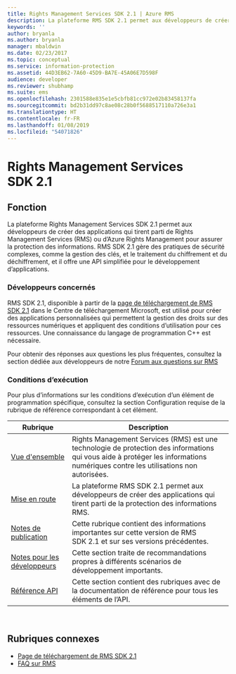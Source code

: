 ```yaml
---
title: Rights Management Services SDK 2.1 | Azure RMS
description: La plateforme RMS SDK 2.1 permet aux développeurs de créer des applications qui tirent parti de RMS ou d’Azure RMS pour assurer la protection des informations.
keywords: ''
author: bryanla
ms.author: bryanla
manager: mbaldwin
ms.date: 02/23/2017
ms.topic: conceptual
ms.service: information-protection
ms.assetid: 44D3EB62-7A60-45D9-BA7E-45A06E7D598F
audience: developer
ms.reviewer: shubhamp
ms.suite: ems
ms.openlocfilehash: 2301588e835e1e5cbfb81cc972e02b83458137fa
ms.sourcegitcommit: bd2b31dd97c8ae08c28b0f5688517110a726e3a1
ms.translationtype: HT
ms.contentlocale: fr-FR
ms.lasthandoff: 01/08/2019
ms.locfileid: "54071826"
---
```

# <a name="rights-management-services-sdk-21"></a>Rights Management Services SDK 2.1

## <a name="purpose"></a>Fonction

La plateforme Rights Management Services SDK 2.1 permet aux développeurs de créer des applications qui tirent parti de Rights Management Services (RMS) ou d’Azure Rights Management pour assurer la protection des informations. RMS SDK 2.1 gère des pratiques de sécurité complexes, comme la gestion des clés, et le traitement du chiffrement et du déchiffrement, et il offre une API simplifiée pour le développement d’applications.

### <a name="developer-audience"></a>Développeurs concernés

RMS SDK 2.1, disponible à partir de la [page de téléchargement de RMS SDK 2.1](https://www.microsoft.com/download/details.aspx?id=38397) dans le Centre de téléchargement Microsoft, est utilisé pour créer des applications personnalisées qui permettent la gestion des droits sur des ressources numériques et appliquent des conditions d’utilisation pour ces ressources. Une connaissance du langage de programmation C++ est nécessaire.

Pour obtenir des réponses aux questions les plus fréquentes, consultez la section dédiée aux développeurs de notre [Forum aux questions sur RMS](https://aka.ms/adrmsfaq)

### <a name="run-time-requirements"></a>Conditions d’exécution

Pour plus d’informations sur les conditions d’exécution d’un élément de programmation spécifique, consultez la section Configuration requise de la rubrique de référence correspondant à cet élément.

|Rubrique|Description|
|-----|--------|
|[Vue d'ensemble](ad-rms-overview.md)|Rights Management Services (RMS) est une technologie de protection des informations qui vous aide à protéger les informations numériques contre les utilisations non autorisées.|
|[Mise en route](getting-started-with-ad-rms-2-0.md)|La plateforme RMS SDK 2.1 permet aux développeurs de créer des applications qui tirent parti de la protection des informations RMS.|
|[Notes de publication](release-notes-rtm.md)|Cette rubrique contient des informations importantes sur cette version de RMS SDK 2.1 et sur ses versions précédentes.|
|[Notes pour les développeurs](developer-notes.md)|Cette section traite de recommandations propres à différents scénarios de développement importants.|
|[Référence API](api-reference-2-1.md)|Cette section contient des rubriques avec de la documentation de référence pour tous les éléments de l’API.|

 

## <a name="related-topics"></a>Rubriques connexes

* [Page de téléchargement de RMS SDK 2.1](https://www.microsoft.com/download/details.aspx?id=38397)
* [FAQ sur RMS](https://aka.ms/adrmsfaq )

